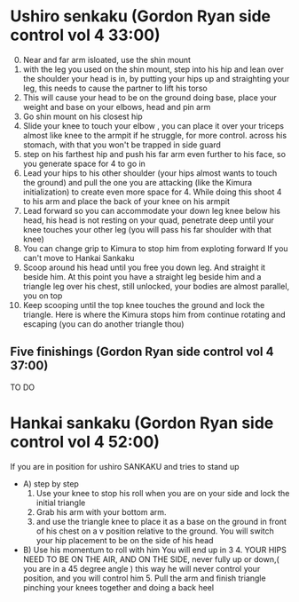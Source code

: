 # **Ushiro senkaku** (Gordon Ryan side control vol 4 33:00)  

0. Near and far arm isloated, use the shin mount
1. with the leg you used on the shin mount, step into his hip and lean over the shoulder your head is in, by putting your hips up and straighting your leg, this needs to cause the partner to lift his torso
2. This will cause your head to be on the ground doing base,  place your weight and base on your elbows, head and pin arm
3. Go shin mount on his closest hip
4. Slide your knee to touch your elbow , you can place it over your triceps almost like knee to the armpit if he struggle, for more control.
   across his stomach, with that you won't be trapped in side guard
5. step on his farthest hip and push his far arm even further to his face, so you generate space for 4 to go in
6. Lead your hips to his other shoulder (your hips almost wants to touch the ground) and pull the one you are attacking (like the Kimura initialization) to create even more space for 4. While doing this shoot 4 to his arm and place the back of your knee on his armpit
7. Lead forward so you can accommodate your down leg knee below his head, his head is not resting on your quad, penetrate deep until your knee touches your other leg (you will pass his far shoulder with that knee)
8. You can change grip to Kimura to stop him from exploting forward 
   If you can't move to Hankai Sankaku
9. Scoop around his head until you free you down leg. And straight it beside him. At this point you have a straight leg beside him and a triangle leg over his chest, still unlocked, your bodies are almost parallel, you on top
10. Keep scooping until the top knee touches the ground and lock the triangle. Here is where the Kimura stops him from continue rotating and escaping (you can do another triangle thou)


## Five finishings  (Gordon Ryan side control vol 4 37:00)
TO DO

# **Hankai sankaku** (Gordon Ryan side control vol 4 52:00)
If you are in position for ushiro SANKAKU and tries to stand up
 - A) step by step
   1. Use your knee to stop his roll when you are on your side and lock the initial triangle
   2. Grab his arm with your bottom arm.
   3.  and use the triangle knee to place it as a base on the ground in front of his chest on a v position relative to the ground. You will switch your hip placement to be on the side of his head
 - B) Use his momentum to roll with him
   You will end up in 3
   4. YOUR HIPS NEED TO BE ON THE AIR, AND ON THE SIDE, never fully up or down,( you are in a 45 degree angle ) this way he will never control your position, and you will control him
   5. Pull the arm and finish triangle pinching your knees together and doing a back heel
